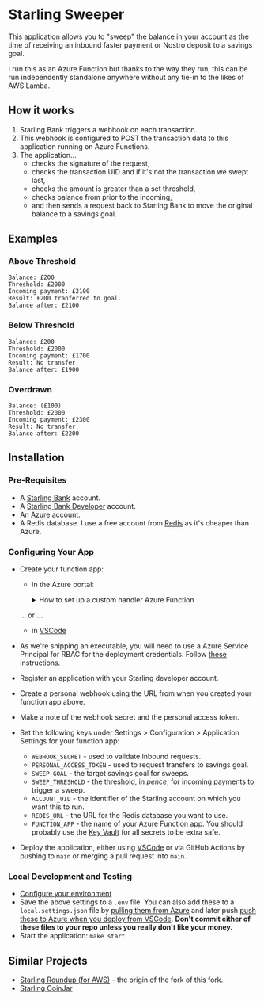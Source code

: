 # Starling Sweeper

This application allows you to "sweep" the balance in your account as the time of receiving an inbound faster payment or Nostro deposit to a savings goal.

I run this as an Azure Function but thanks to the way they run, this can be run independently standalone anywhere without any tie-in to the likes of AWS Lamba.

## How it works

1. Starling Bank triggers a webhook on each transaction.
1. This webhook is configured to POST the transaction data to this application running on Azure Functions.
1. The application...
   - checks the signature of the request,
   - checks the transaction UID and if it's not the transaction we swept last,
   - checks the amount is greater than a set threshold,
   - checks balance from prior to the incoming,
   - and then sends a request back to Starling Bank to move the original balance to a savings goal.

## Examples

### Above Threshold

```
Balance: £200
Threshold: £2000
Incoming payment: £2100
Result: £200 tranferred to goal.
Balance after: £2100
```

### Below Threshold

```
Balance: £200
Threshold: £2000
Incoming payment: £1700
Result: No transfer
Balance after: £1900
```

### Overdrawn

```
Balance: (£100)
Threshold: £2000
Incoming payment: £2300
Result: No transfer
Balance after: £2200
```

## Installation

### Pre-Requisites

- A [Starling Bank](https://starlingbank.com) account.
- A [Starling Bank Developer](https://developer.starlingbank.com) account.
- An [Azure](https://azure.microsoft.com/free/) account.
- A Redis database. I use a free account from [Redis](https://redis.com/try-free/) as it's cheaper than Azure.

### Configuring Your App

- Create your function app:
  - in the Azure portal:
    <details><summary>How to set up a custom handler Azure Function</summary>
    <p>

    Start by searching for Function App in the Azure Portal and click Create.
    The important settings for this are below, other settings you can use default or your own preferences.

    [Basic]

    1. Publish: Code
    2. Runtime stack: Custom Handler
    3. Version: custom

    [Hosting]

    1. Operating System: Linux
    2. Plan type: Consumption (Serverless)

    </p>
    </details>

  ... or ...
  
  - in [VSCode](https://learn.microsoft.com/en-us/azure/azure-functions/create-first-function-vs-code-other?tabs=go%2Clinux#create-the-function-app-in-azure)
- As we're shipping an executable, you will need to use a Azure Service Principal for RBAC for the deployment credentials. Follow [these](https://github.com/Azure/functions-action/blob/d4e7f5d24dc958f6904ffd095fe5033d474abe49/README.md#using-azure-service-principal-for-rbac-as-deployment-credential) instructions.
- Register an application with your Starling developer account.
- Create a personal webhook using the URL from when you created your function app above.
- Make a note of the webhook secret and the personal access token.
- Set the following keys under Settings > Configuration > Application Settings for your function app:
  - `WEBHOOK_SECRET` - used to validate inbound requests.
  - `PERSONAL_ACCESS_TOKEN` - used to request transfers to savings goal.
  - `SWEEP_GOAL` - the target savings goal for sweeps.
  - `SWEEP_THRESHOLD` - the threshold, in _pence_, for incoming payments to trigger a sweep.
  - `ACCOUNT_UID` - the identifier of the Starling account on which you want this to run.
  - `REDIS_URL` - the URL for the Redis database you want to use.
  - `FUNCTION_APP` - the name of your Azure Function app.
  You should probably use the [Key Vault](https://azure.microsoft.com/services/key-vault/) for all secrets to be extra safe.
- Deploy the application, either using [VSCode](https://docs.microsoft.com/en-us/azure/azure-functions/create-first-function-vs-code-other?tabs=go%2Clinux#publish-the-project-to-azure) or via GitHub Actions by pushing to `main` or merging a pull request into `main`.

### Local Development and Testing

- [Configure your environment](https://learn.microsoft.com/en-us/azure/azure-functions/create-first-function-vs-code-other?tabs=go%2Cmacos#configure-your-environment)
- Save the above settings to a `.env` file.
  You can also add these to a `local.settings.json` file by [pulling them from Azure](https://learn.microsoft.com/en-us/azure/azure-functions/functions-develop-vs-code?tabs=csharp#download-settings-from-azure) and later push [push these to Azure when you deploy from VSCode](https://learn.microsoft.com/en-us/azure/azure-functions/functions-develop-vs-code?tabs=csharp#application-settings-in-azure).
  **Don't commit either of these files to your repo unless you really don't like your money.**
- Start the application: `make start`.

## Similar Projects

- [Starling Roundup (for AWS)](https://github.com/billglover/starling-roundup) - the origin of the fork of this fork.
- [Starling CoinJar](https://github.com/cooperaj/starling-coinjar)
